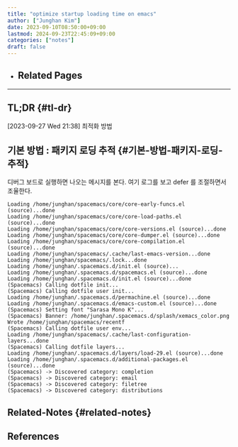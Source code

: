 ```yaml
---
title: "optimize startup loading time on emacs"
author: ["Junghan Kim"]
date: 2023-09-10T08:50:00+09:00
lastmod: 2024-09-23T22:45:09+09:00
categories: ["notes"]
draft: false
---
```


-   Related Pages
    -

---


## TL;DR {#tl-dr}

<span class="timestamp-wrapper"><span class="timestamp">[2023-09-27 Wed 21:38] </span></span> 최적화 방법


## 기본 방법  : 패키지 로딩 추적 {#기본-방법-패키지-로딩-추적}



디버그 보드로 실행하면 나오는 메시지를 본다. 여기 로그를 보고 defer 를 조절하면서 조율한다.

```text
Loading /home/junghan/spacemacs/core/core-early-funcs.el (source)...done
Loading /home/junghan/spacemacs/core/core-load-paths.el (source)...done
Loading /home/junghan/spacemacs/core/core-versions.el (source)...done
Loading /home/junghan/spacemacs/core/core-dumper.el (source)...done
Loading /home/junghan/spacemacs/core/core-compilation.el (source)...done
Loading /home/junghan/spacemacs/.cache/last-emacs-version...done
Loading /home/junghan/spacemacs/.lock...done
Loading /home/junghan/.spacemacs.d/init.el (source)...
Loading /home/junghan/.spacemacs.d/spacemacs.el (source)...done
Loading /home/junghan/.spacemacs.d/init.el (source)...done
(Spacemacs) Calling dotfile init...
(Spacemacs) Calling dotfile user init...
Loading /home/junghan/.spacemacs.d/permachine.el (source)...done
Loading /home/junghan/.spacemacs.d/emacs-custom.el (source)...done
(Spacemacs) Setting font "Sarasa Mono K"...
(Spacemacs) Banner: /home/junghan/.spacemacs.d/splash/xemacs_color.png
Wrote /home/junghan/spacemacs/recentf
(Spacemacs) Calling dotfile user env...
Loading /home/junghan/spacemacs/.cache/last-configuration-layers...done
(Spacemacs) Calling dotfile layers...
Loading /home/junghan/.spacemacs.d/layers/load-29.el (source)...done
Loading /home/junghan/.spacemacs.d/additional-packages.el (source)...done
(Spacemacs) -> Discovered category: completion
(Spacemacs) -> Discovered category: email
(Spacemacs) -> Discovered category: filetree
(Spacemacs) -> Discovered category: distributions
```


## Related-Notes {#related-notes}

## References

<style>.csl-entry{text-indent: -1.5em; margin-left: 1.5em;}</style><div class="csl-bib-body">
</div>
